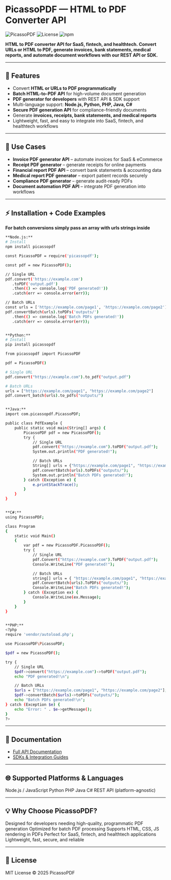# PicassoPDF — HTML to PDF Converter API

![PicassoPDF](https://img.shields.io/badge/PicassoPDF-HTML--to--PDF%20API-blue)
![License](https://img.shields.io/badge/license-MIT-green)
![npm](https://img.shields.io/npm/v/picassopdf)

**HTML to PDF converter API for SaaS, fintech, and healthtech. Convert URLs or HTML to PDF, generate invoices, bank statements, medical reports, and automate document workflows with our REST API or SDK.**

---

## 🚀 Features

- Convert **HTML or URLs to PDF programmatically**  
- **Batch HTML-to-PDF API** for high-volume document generation  
- **PDF generator for developers** with REST API & SDK support  
- Multi-language support: **Node.js, Python, PHP, Java, C#**  
- **Secure PDF generation API** for compliance-friendly documents  
- Generate **invoices, receipts, bank statements, and medical reports**  
- Lightweight, fast, and easy to integrate into SaaS, fintech, and healthtech workflows  

---

## 🔑 Use Cases

- **Invoice PDF generator API** – automate invoices for SaaS & eCommerce  
- **Receipt PDF generator** – generate receipts for online payments  
- **Financial report PDF API** – convert bank statements & accounting data  
- **Medical report PDF generator** – export patient records securely  
- **Compliance PDF generator** – generate audit-ready PDFs  
- **Document automation PDF API** – integrate PDF generation into workflows  

---

## ⚡ Installation + Code Examples
**For batch conversions simply pass an array with urls strings inside**

```bash
**Node.js:**
# Install
npm install picassopdf

const PicassoPDF = require('picassopdf');

const pdf = new PicassoPDF();

// Single URL
pdf.convert('https://example.com')
   .toPDF('output.pdf')
   .then(() => console.log('PDF generated!'))
   .catch(err => console.error(err));

// Batch URLs
const urls = ['https://example.com/page1', 'https://example.com/page2'];
pdf.convertBatch(urls).toPDFs('outputs/')
   .then(() => console.log('Batch PDFs generated!'))
   .catch(err => console.error(err));


**Python:**
# Install
pip install picassopdf

from picassopdf import PicassoPDF

pdf = PicassoPDF()

# Single URL
pdf.convert("https://example.com").to_pdf("output.pdf")

# Batch URLs
urls = ["https://example.com/page1", "https://example.com/page2"]
pdf.convert_batch(urls).to_pdfs("outputs/")


**Java:**
import com.picassopdf.PicassoPDF;

public class PdfExample {
    public static void main(String[] args) {
        PicassoPDF pdf = new PicassoPDF();
        try {
            // Single URL
            pdf.convert("https://example.com").toPDF("output.pdf");
            System.out.println("PDF generated!");

            // Batch URLs
            String[] urls = {"https://example.com/page1", "https://example.com/page2"};
            pdf.convertBatch(urls).toPDFs("outputs/");
            System.out.println("Batch PDFs generated!");
        } catch (Exception e) {
            e.printStackTrace();
        }
    }
}


**C#:**
using PicassoPDF;

class Program
{
    static void Main()
    {
        var pdf = new PicassoPDF.PicassoPDF();
        try {
            // Single URL
            pdf.Convert("https://example.com").ToPDF("output.pdf");
            Console.WriteLine("PDF generated!");

            // Batch URLs
            string[] urls = { "https://example.com/page1", "https://example.com/page2" };
            pdf.ConvertBatch(urls).ToPDFs("outputs/");
            Console.WriteLine("Batch PDFs generated!");
        } catch (Exception ex) {
            Console.WriteLine(ex.Message);
        }
    }
}


**PHP:**
<?php
require 'vendor/autoload.php';

use PicassoPDF\PicassoPDF;

$pdf = new PicassoPDF();

try {
    // Single URL
    $pdf->convert("https://example.com")->toPDF("output.pdf");
    echo "PDF generated!\n";

    // Batch URLs
    $urls = ["https://example.com/page1", "https://example.com/page2"];
    $pdf->convertBatch($urls)->toPDFs("outputs/");
    echo "Batch PDFs generated!\n";
} catch (Exception $e) {
    echo "Error: " . $e->getMessage();
}
?>
```

---

## 📄 Documentation

- [Full API Documentation](https://picassopdf.com/docs)  
- [SDKs & Integration Guides](https://picassopdf.com/docs/sdk) 

---

## 🌐 Supported Platforms & Languages

Node.js / JavaScript
Python
PHP
Java
C#
REST API (platform-agnostic)

---

## 💡 Why Choose PicassoPDF?
Designed for developers needing high-quality, programmatic PDF generation
Optimized for batch PDF processing
Supports HTML, CSS, JS rendering in PDFs
Perfect for SaaS, fintech, and healthtech applications
Lightweight, fast, secure, and reliable

---

## 📝 License
MIT License © 2025 PicassoPDF

